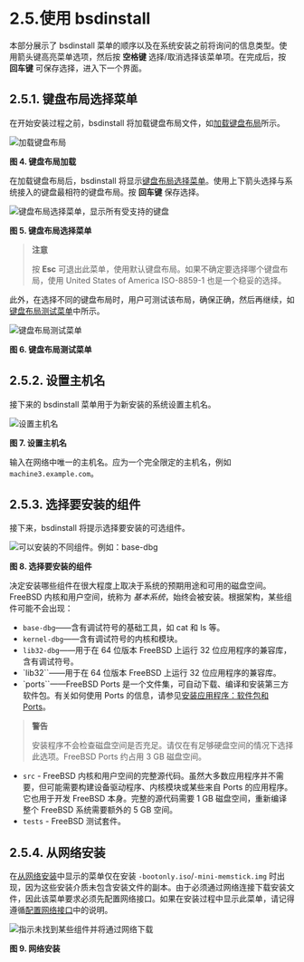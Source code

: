 # 2.5.使用 bsdinstall


本部分展示了 bsdinstall 菜单的顺序以及在系统安装之前将询问的信息类型。使用箭头键高亮菜单选项，然后按 **空格键** 选择/取消选择该菜单项。在完成后，按 **回车键** 可保存选择，进入下一个界面。

## 2.5.1. 键盘布局选择菜单

在开始安装过程之前，bsdinstall 将加载键盘布局文件，如[加载键盘布局](https://docs.freebsd.org/en/books/handbook/bsdinstall/#bsdinstall-keymap-loading)所示。

![加载键盘布局](https://docs.freebsd.org/images/books/handbook/bsdinstall/bsdinstall-keymap-loading.png)

**图 4. 键盘布局加载**

在加载键盘布局后，bsdinstall 将显示[键盘布局选择菜单](https://docs.freebsd.org/en/books/handbook/bsdinstall/#bsdinstall-keymap-10)。使用上下箭头选择与系统接入的键盘最相符的键盘布局。按 **回车键** 保存选择。

![键盘布局选择菜单，显示所有受支持的键盘](https://docs.freebsd.org/images/books/handbook/bsdinstall/bsdinstall-keymap-10.png)

**图 5. 键盘布局选择菜单**

>**注意**
>
>按 **Esc** 可退出此菜单，使用默认键盘布局。如果不确定要选择哪个键盘布局，使用 United States of America ISO-8859-1 也是一个稳妥的选择。 

此外，在选择不同的键盘布局时，用户可测试该布局，确保正确，然后再继续，如[键盘布局测试菜单](https://docs.freebsd.org/en/books/handbook/bsdinstall/#bsdinstall-keymap-testing)中所示。

![键盘布局测试菜单](https://docs.freebsd.org/images/books/handbook/bsdinstall/bsdinstall-keymap-testing.png)

**图 6. 键盘布局测试菜单**

## 2.5.2. 设置主机名

接下来的 bsdinstall 菜单用于为新安装的系统设置主机名。

![设置主机名](https://docs.freebsd.org/images/books/handbook/bsdinstall/bsdinstall-config-hostname.png)

**图 7. 设置主机名**

输入在网络中唯一的主机名。应为一个完全限定的主机名，例如 `machine3.example.com`。

## 2.5.3. 选择要安装的组件

接下来，bsdinstall 将提示选择要安装的可选组件。

![可以安装的不同组件。例如：base-dbg](https://docs.freebsd.org/images/books/handbook/bsdinstall/bsdinstall-config-components.png)

**图 8. 选择要安装的组件**

决定安装哪些组件在很大程度上取决于系统的预期用途和可用的磁盘空间。FreeBSD 内核和用户空间，统称为 *基本系统*，始终会被安装。根据架构，某些组件可能不会出现：

* `base-dbg`——含有调试符号的基础工具，如 cat 和 ls 等。
* `kernel-dbg`——含有调试符号的内核和模块。
* `lib32-dbg`——用于在 64 位版本 FreeBSD 上运行 32 位应用程序的兼容库，含有调试符号。
* `lib32``——用于在 64 位版本 FreeBSD 上运行 32 位应用程序的兼容库。
* `ports``——FreeBSD Ports 是一个文件集，可自动下载、编译和安装第三方软件包。有关如何使用 Ports 的信息，请参见[安装应用程序：软件包和 Ports](https://docs.freebsd.org/en/books/handbook/ports/#ports)。

>**警告**
>
>安装程序不会检查磁盘空间是否充足。请仅在有足够硬盘空间的情况下选择此选项。FreeBSD Ports 约占用 3 GB 磁盘空间。

* `src` - FreeBSD 内核和用户空间的完整源代码。虽然大多数应用程序并不需要，但可能需要构建设备驱动程序、内核模块或某些来自 Ports 的应用程序。它也用于开发 FreeBSD 本身。完整的源代码需要 1 GB 磁盘空间，重新编译整个 FreeBSD 系统需要额外的 5 GB 空间。
* `tests` - FreeBSD 测试套件。

## 2.5.4. 从网络安装

在[从网络安装](https://docs.freebsd.org/en/books/handbook/bsdinstall/#bsdinstall-netinstall-notify)中显示的菜单仅在安装 `-bootonly.iso`/`-mini-memstick.img` 时出现，因为这些安装介质未包含安装文件的副本。由于必须通过网络连接下载安装文件，因此该菜单要求必须先配置网络接口。如果在安装过程中显示此菜单，请记得遵循[配置网络接口](https://docs.freebsd.org/en/books/handbook/bsdinstall/#bsdinstall-config-network-dev)中的说明。

![指示未找到某些组件并将通过网络下载](https://docs.freebsd.org/images/books/handbook/bsdinstall/bsdinstall-netinstall-files.png)

**图 9. 网络安装**
